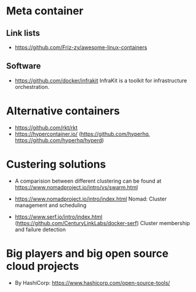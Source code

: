 # Meta container

## Link lists

* https://github.com/Friz-zy/awesome-linux-containers

## Software

* https://github.com/docker/infrakit
  InfraKit is a toolkit for infrastructure orchestration.
  
# Alternative containers

* https://github.com/rkt/rkt
* https://hypercontainer.io/ (https://github.com/hyperhq, https://github.com/hyperhq/hyperd)

# Custering solutions

* A comparision between different clustering can be found at 
  https://www.nomadproject.io/intro/vs/swarm.html

* https://www.nomadproject.io/intro/index.html Nomad:
  Cluster management and scheduling
* https://www.serf.io/intro/index.html (https://github.com/CenturyLinkLabs/docker-serf)
  Cluster membership and failure detection

# Big players and big open source cloud projects

* By HashiCorp: https://www.hashicorp.com/open-source-tools/
